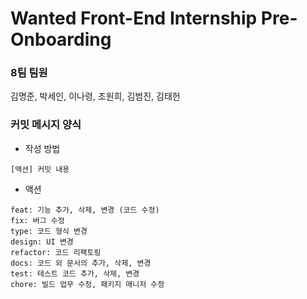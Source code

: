 # Wanted Front-End Internship Pre-Onboarding

### 8팀 팀원

김명준, 박세인, 이나령, 조원희, 김범진, 김태헌

### 커밋 메시지 양식

- 작성 방법

```
[액션] 커밋 내용
```

- 액션

```
feat: 기능 추가, 삭제, 변경 (코드 수정)
fix: 버그 수정
type: 코드 형식 변경
design: UI 변경
refactor: 코드 리팩토링
docs: 코드 외 문서의 추가, 삭제, 변경
test: 테스트 코드 추가, 삭제, 변경
chore: 빌드 업무 수정, 패키지 매니저 수정
```
